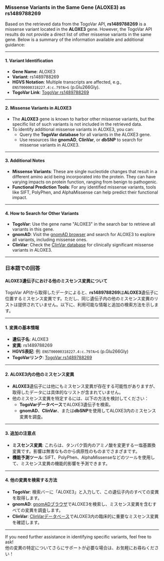 ### Missense Variants in the Same Gene (ALOXE3) as rs1489788269

Based on the retrieved data from the TogoVar API, **rs1489788269** is a missense variant located in the **ALOXE3** gene. However, the TogoVar API results do not provide a direct list of other missense variants in the same gene. Below is a summary of the information available and additional guidance:

---

#### 1. **Variant Identification**
   - **Gene Name**: ALOXE3
   - **Variant**: rs1489788269
   - **HGVS Notation**: Multiple transcripts are affected, e.g., `ENST00000318227.4:c.797A>G` (p.Glu266Gly).
   - **TogoVar Link**: [TogoVar rs1489788269](https://togovar.org/variant/17-8111519-T-C)

---

#### 2. **Missense Variants in ALOXE3**
   - The **ALOXE3** gene is known to harbor other missense variants, but the specific list of such variants is not included in the retrieved data.
   - To identify additional missense variants in ALOXE3, you can:
     - Query the **TogoVar database** for all variants in the ALOXE3 gene.
     - Use resources like **gnomAD**, **ClinVar**, or **dbSNP** to search for missense variants in ALOXE3.

---

#### 3. **Additional Notes**
   - **Missense Variants**: These are single nucleotide changes that result in a different amino acid being incorporated into the protein. They can have varying impacts on protein function, ranging from benign to pathogenic.
   - **Functional Prediction Tools**: For any identified missense variants, tools like SIFT, PolyPhen, and AlphaMissense can help predict their functional impact.

---

#### 4. **How to Search for Other Variants**
   - **TogoVar**: Use the gene name "ALOXE3" in the search bar to retrieve all variants in this gene.
   - **gnomAD**: Visit the [gnomAD browser](https://gnomad.broadinstitute.org/) and search for ALOXE3 to explore all variants, including missense ones.
   - **ClinVar**: Check the [ClinVar database](https://www.ncbi.nlm.nih.gov/clinvar/) for clinically significant missense variants in ALOXE3.

---

### 日本語での回答

#### ALOXE3遺伝子における他のミスセンス変異について

TogoVar APIから取得したデータによると、**rs1489788269**は**ALOXE3**遺伝子に位置するミスセンス変異です。ただし、同じ遺伝子内の他のミスセンス変異のリストは提供されていません。以下に、利用可能な情報と追加の検索方法を示します。

---

#### 1. **変異の基本情報**
   - **遺伝子名**: ALOXE3
   - **変異**: rs1489788269
   - **HGVS表記**: 例: `ENST00000318227.4:c.797A>G` (p.Glu266Gly)
   - **TogoVarリンク**: [TogoVar rs1489788269](https://togovar.org/variant/17-8111519-T-C)

---

#### 2. **ALOXE3内の他のミスセンス変異**
   - **ALOXE3**遺伝子には他にもミスセンス変異が存在する可能性がありますが、取得したデータには具体的なリストが含まれていません。
   - 他のミスセンス変異を特定するには、以下の方法を検討してください：
     - **TogoVarデータベース**でALOXE3遺伝子を検索。
     - **gnomAD**、**ClinVar**、または**dbSNP**を使用してALOXE3内のミスセンス変異を調査。

---

#### 3. **追加の注意点**
   - **ミスセンス変異**: これらは、タンパク質内のアミノ酸を変更する一塩基置換変異です。影響は無害なものから病原性のものまでさまざまです。
   - **機能予測ツール**: SIFT、PolyPhen、AlphaMissenseなどのツールを使用して、ミスセンス変異の機能的影響を予測できます。

---

#### 4. **他の変異を検索する方法**
   - **TogoVar**: 検索バーに「ALOXE3」と入力して、この遺伝子内のすべての変異を取得します。
   - **gnomAD**: [gnomADブラウザ](https://gnomad.broadinstitute.org/)でALOXE3を検索し、ミスセンス変異を含むすべての変異を調査します。
   - **ClinVar**: [ClinVarデータベース](https://www.ncbi.nlm.nih.gov/clinvar/)でALOXE3内の臨床的に重要なミスセンス変異を確認します。

---

If you need further assistance in identifying specific variants, feel free to ask!  
他の変異の特定についてさらにサポートが必要な場合は、お気軽にお尋ねください！